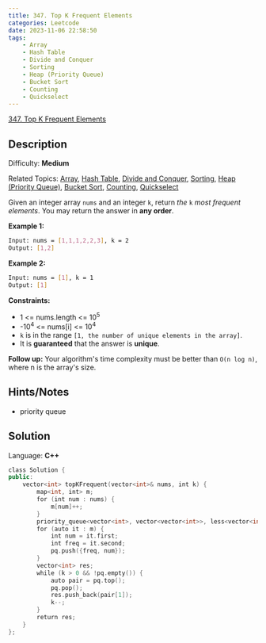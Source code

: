 ```yaml
---
title: 347. Top K Frequent Elements
categories: Leetcode
date: 2023-11-06 22:58:50
tags:
    - Array
    - Hash Table
    - Divide and Conquer
    - Sorting
    - Heap (Priority Queue)
    - Bucket Sort
    - Counting
    - Quickselect
---
```


[347\. Top K Frequent Elements](https://leetcode.com/problems/top-k-frequent-elements/)

## Description

Difficulty: **Medium**

Related Topics: [Array](https://leetcode.com/tag/https://leetcode.com/tag/array//), [Hash Table](https://leetcode.com/tag/https://leetcode.com/tag/hash-table//), [Divide and Conquer](https://leetcode.com/tag/https://leetcode.com/tag/divide-and-conquer//), [Sorting](https://leetcode.com/tag/https://leetcode.com/tag/sorting//), [Heap (Priority Queue)](https://leetcode.com/tag/https://leetcode.com/tag/heap-priority-queue//), [Bucket Sort](https://leetcode.com/tag/https://leetcode.com/tag/bucket-sort//), [Counting](https://leetcode.com/tag/https://leetcode.com/tag/counting//), [Quickselect](https://leetcode.com/tag/https://leetcode.com/tag/quickselect//)

Given an integer array `nums` and an integer `k`, return _the_ `k` _most frequent elements_. You may return the answer in **any order**.

**Example 1:**

```bash
Input: nums = [1,1,1,2,2,3], k = 2
Output: [1,2]
```

**Example 2:**

```bash
Input: nums = [1], k = 1
Output: [1]
```

**Constraints:**

* 1 <= nums.length <= 10<sup>5</sup>
* -10<sup>4</sup> <= nums[i] <= 10<sup>4</sup>
* `k` is in the range `[1, the number of unique elements in the array]`.
* It is **guaranteed** that the answer is **unique**.

**Follow up:** Your algorithm's time complexity must be better than `O(n log n)`, where n is the array's size.

## Hints/Notes

* priority queue

## Solution

Language: **C++**

```C++
class Solution {
public:
    vector<int> topKFrequent(vector<int>& nums, int k) {
        map<int, int> m;
        for (int num : nums) {
            m[num]++;
        }
        priority_queue<vector<int>, vector<vector<int>>, less<vector<int>>> pq;
        for (auto it : m) {
            int num = it.first;
            int freq = it.second;
            pq.push({freq, num});
        }
        vector<int> res;
        while (k > 0 && !pq.empty()) {
            auto pair = pq.top();
            pq.pop();
            res.push_back(pair[1]);
            k--;
        }
        return res;
    }
};
```
